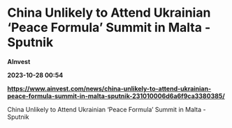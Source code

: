 # China Unlikely to Attend Ukrainian ‘Peace Formula’ Summit in Malta - Sputnik
**AInvest**

**2023-10-28 00:54**

**https://www.ainvest.com/news/china-unlikely-to-attend-ukrainian-peace-formula-summit-in-malta-sputnik-231010006d6a6f9ca3380385/**

China Unlikely to Attend Ukrainian ‘Peace Formula’ Summit in Malta - Sputnik